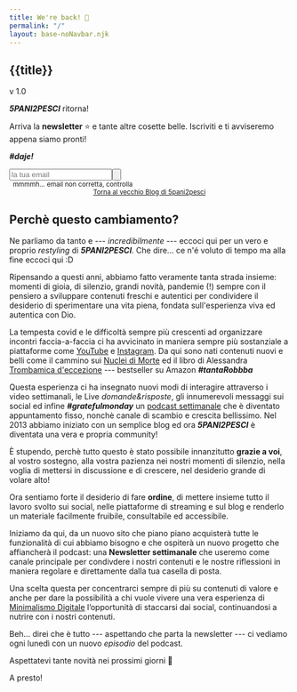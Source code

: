 ```yaml
---
title: We're back! 💪
permalink: "/"
layout: base-noNavbar.njk
---
```

<article>

<h1>{{title}}</h1>

v 1.0

***5PANI2PESCI*** ritorna! 

Arriva la **newsletter** ⭐ e tante altre cosette belle. 
Iscriviti e ti avviseremo appena siamo pronti!

***#daje!***

<div x-data="newsletterSubscription" >
<div x-show="isCompleted" class="success" x-html="finalMessage"x-cloak></div>
<div x-show="!isCompleted">
 <div style="display:flex; flex-direction: row">
  <input x-model="email" @keyup.enter="sendEmail" type="email" name="email" placeholder="la tua email" autocomplete="off" :disabled=isSubmitted />
  <button x-on:click="sendEmail" x-bind:disabled=isSubmitted>
   <span :class=loadingAnimation(isSubmitted) x-text=actionText(isSubmitted)></span></button>


 </div>
 </div>
 <small x-show="!isEmail" style="padding: 0 0.4rem" x-cloak>
 mmmmh... email non corretta, controlla
 </small>
</div>


<center>
<aside>
<small>
<a class="angle" href="https://5p2p.it">
Torna al vecchio Blog di 5pani2pesci</a></small>
</aside>
</center>


</article>

<article>

## Perchè questo cambiamento?

Ne parliamo da tanto e --- *incredibilmente* --- eccoci qui per un vero e proprio
*restyling* di ***5PANI2PESCI***. Che dire... ce n'é voluto di tempo ma alla
fine eccoci qui :D

Ripensando a questi anni, abbiamo fatto veramente tanta strada insieme: momenti
di gioia, di silenzio, grandi novità, pandemie (!) sempre con il pensiero a
sviluppare contenuti freschi e autentici per condividere il desiderio di
sperimentare una vita piena, fondata sull'esperienza viva ed autentica con Dio.

La tempesta covid e le difficoltà sempre più crescenti ad organizzare incontri
faccia-a-faccia ci ha avvicinato in maniera sempre più sostanziale a
piattaforme come [YouTube]() e [Instagram](). Da qui sono nati contenuti nuovi
e belli come il cammino sui [Nuclei di Morte]() ed il libro di Alessandra [Trombamica d'eccezione]() --- bestseller su Amazon ***#tantaRobbba*** 

Questa esperienza ci ha insegnato nuovi modi di interagire attraverso i video
settimanali, le Live *domande&risposte*, gli innumerevoli messaggi sui social
ed infine ***#gratefulmonday*** un [podcast settimanale]() che è diventato
appuntamento fisso, nonchè  canale di scambio e crescita bellissimo. Nel 2013
abbiamo iniziato con un semplice blog ed ora ***5PANI2PESCI*** è diventata una
vera e propria community!

È stupendo, perchè tutto questo è stato possibile innanzitutto **grazie a voi**, al
vostro sostegno, alla vostra pazienza nei nostri momenti di silenzio, nella
voglia di mettersi in discussione e di crescere, nel desiderio grande di volare
alto!

Ora sentiamo forte il desiderio di fare **ordine**, di mettere insieme tutto il
lavoro svolto sui social, nelle piattaforme di streaming e sul blog e renderlo
un materiale facilmente fruibile, consultabile ed accessibile.

Iniziamo da qui, da un nuovo sito che piano piano acquisterà tutte le
funzionalità di cui abbiamo bisogno e che ospiterà un nuovo progetto che
affiancherà il podcast: una **Newsletter settimanale** che useremo come canale
principale per condivdere i nostri contenuti e le nostre riflessioni in maniera
regolare e direttamente dalla tua casella di posta.

Una scelta questa per concentrarci sempre di più su contenuti di valore e anche
per dare la possibilità a chi vuole vivere una vera esperienza di [Minimalismo
Digitale]() l’opportunità di staccarsi dai social, continuandosi a nutrire con i
nostri contenuti.

Beh... direi che è tutto --- aspettando che parta la newsletter --- ci vediamo
ogni lunedì con un nuovo *episodio* del podcast.

Aspettatevi tante novità nei prossimi giorni 🙌

A presto!

</article>




<script>
function newsletterSubscription (){
    return {
        email: '',
        isEmail: true,
        isSubmitted: false,
        isCompleted: false,
        actionText: 'merdax',
        finalMessage: '??',
        actionText(isLoading){
              return (isLoading ? '' : 'iscriviti');
        },
        loadingAnimation(isLoading){
              return (isLoading ? 'loading dots2' : '');
        },
        testEmail(em){
            var re = /^\S+@\S+\.\S+$/
            return re.test(em)
        },
        async sendEmail(){
            this.isEmail = await this.testEmail(this.email)
            if (this.isEmail) {
                this.isSubmitted = true
                const postResp = await fetch(
                        "/.netlify/functions/newsletter-subscription",
                        {
                            method: "POST",
                            body: JSON.stringify({
                                email: this.email
                            })
                        }
                )
                .then( resp => resp.json())

                this.isSubmitted = false
                this.isCompleted = true
                this.finalMessage = postResp.message
                console.log(postResp.message)
                console.log(postResp.data)
            }
            else {
                console.log ('ERR> not an email')
            }
        }

    }
}
</script>


